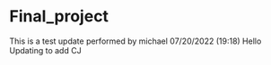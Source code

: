 # Final_project

This is a test update performed by michael 07/20/2022 (19:18)
Hello
Updating to add CJ
